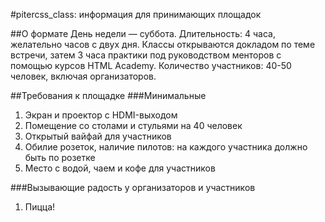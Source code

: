#pitercss_class: информация для принимающих площадок

##О формате
День недели — суббота.
Длительность: 4 часа, желательно часов с двух дня.
Классы открываются докладом по теме встречи, затем 3 часа практики под руководством менторов с помощью курсов HTML Academy. 
Количество участников: 40-50 человек, включая организаторов.

##Требования к площадке
###Минимальные
1. Экран и проектор с HDMI-выходом
2. Помещение со столами и стульями на 40 человек
3. Открытый вайфай для участников
4. Обилие розеток, наличие пилотов: на каждого участника должно быть по розетке
5. Место с водой, чаем и кофе для участников

###Вызывающие радость у организаторов и участников
1. Пицца!
